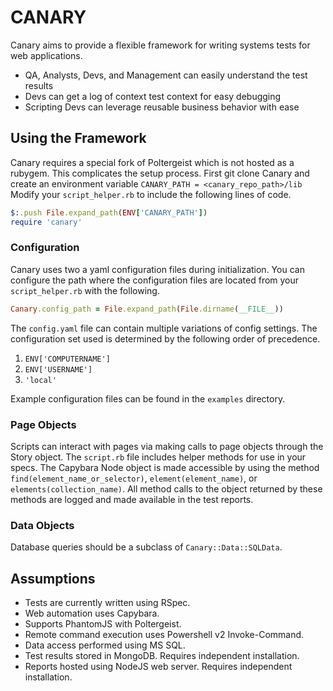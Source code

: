 # CANARY
Canary aims to provide a flexible framework for writing systems tests for web applications. 

- QA, Analysts, Devs, and Management can easily understand the test results
- Devs can get a log of context test context for easy debugging
- Scripting Devs can leverage reusable business behavior with ease

## Using the Framework
Canary requires a special fork of Poltergeist which is not hosted as a rubygem. This complicates the setup process. First git clone Canary and create an environment variable `CANARY_PATH = <canary_repo_path>/lib`
Modify your `script_helper.rb` to include the following lines of code.

```ruby
$:.push File.expand_path(ENV['CANARY_PATH'])
require 'canary'
```

### Configuration
Canary uses two a yaml configuration files during initialization. You can configure the path where the configuration files are located from your `script_helper.rb` with the following.

```ruby
Canary.config_path = File.expand_path(File.dirname(__FILE__))
```

The `config.yaml` file can contain multiple variations of config settings. The configuration set used is determined by the following order of precedence.

1. `ENV['COMPUTERNAME']`
2. `ENV['USERNAME']`
3. `'local'`

Example configuration files can be found in the `examples` directory. 

### Page Objects
Scripts can interact with pages via making calls to page objects through the Story object. The `script.rb` file includes helper methods for use in your specs. The Capybara Node object is made accessible by using the method `find(element_name_or_selector)`, `element(element_name)`, or `elements(collection_name)`. All method calls to the object returned by these methods are logged and made available in the test reports. 

### Data Objects
Database queries should be a subclass of `Canary::Data::SQLData`.

## Assumptions
- Tests are currently written using RSpec.
- Web automation uses Capybara.
- Supports PhantomJS with Poltergeist.
- Remote command execution uses Powershell v2 Invoke-Command.
- Data access performed using MS SQL.
- Test results stored in MongoDB. Requires independent installation.
- Reports hosted using NodeJS web server. Requires independent installation.

